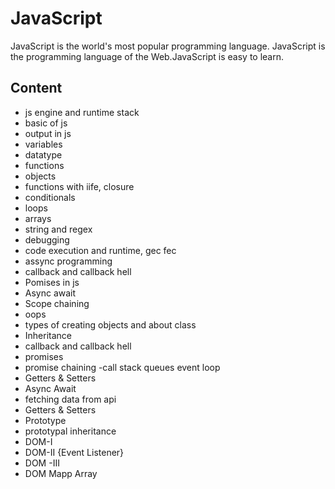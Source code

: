 

# JavaScript

JavaScript is the world's most popular programming language.
JavaScript is the programming language of the Web.JavaScript is easy to learn.


## Content

- js engine and runtime stack
- basic of js
- output in js
- variables
- datatype
- functions
- objects
- functions with iife, closure
- conditionals
- loops
- arrays
- string and regex
- debugging
- code execution and runtime, gec fec
- assync programming
- callback and callback hell
- Pomises in js
- Async await
- Scope chaining
- oops
- types of creating objects and about class
- Inheritance
- callback and callback hell
- promises
- promise chaining
-call stack queues event loop
- Getters & Setters
- Async Await
- fetching data from api
- Getters & Setters
- Prototype
- prototypal inheritance
- DOM-I
- DOM-II {Event Listener}
- DOM -III
- DOM Mapp Array

